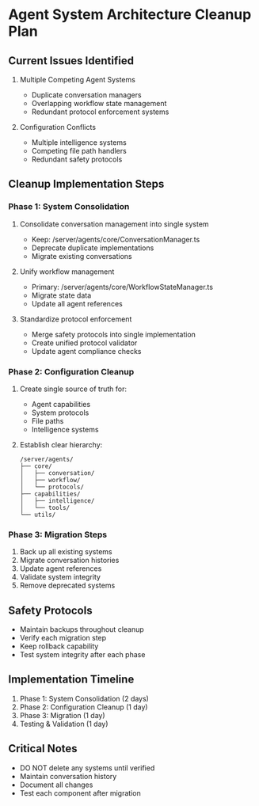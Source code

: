 # Agent System Architecture Cleanup Plan

## Current Issues Identified
1. Multiple Competing Agent Systems
   - Duplicate conversation managers
   - Overlapping workflow state management
   - Redundant protocol enforcement systems

2. Configuration Conflicts
   - Multiple intelligence systems
   - Competing file path handlers
   - Redundant safety protocols

## Cleanup Implementation Steps

### Phase 1: System Consolidation
1. Consolidate conversation management into single system
   - Keep: /server/agents/core/ConversationManager.ts
   - Deprecate duplicate implementations
   - Migrate existing conversations

2. Unify workflow management
   - Primary: /server/agents/core/WorkflowStateManager.ts
   - Migrate state data
   - Update all agent references

3. Standardize protocol enforcement
   - Merge safety protocols into single implementation
   - Create unified protocol validator
   - Update agent compliance checks

### Phase 2: Configuration Cleanup
1. Create single source of truth for:
   - Agent capabilities
   - System protocols
   - File paths
   - Intelligence systems

2. Establish clear hierarchy:
   ```
   /server/agents/
   ├── core/
   │   ├── conversation/
   │   ├── workflow/
   │   └── protocols/
   ├── capabilities/
   │   ├── intelligence/
   │   └── tools/
   └── utils/
   ```

### Phase 3: Migration Steps
1. Back up all existing systems
2. Migrate conversation histories
3. Update agent references
4. Validate system integrity
5. Remove deprecated systems

## Safety Protocols
- Maintain backups throughout cleanup
- Verify each migration step
- Keep rollback capability
- Test system integrity after each phase

## Implementation Timeline
1. Phase 1: System Consolidation (2 days)
2. Phase 2: Configuration Cleanup (1 day)
3. Phase 3: Migration (1 day)
4. Testing & Validation (1 day)

## Critical Notes
- DO NOT delete any systems until verified
- Maintain conversation history
- Document all changes
- Test each component after migration